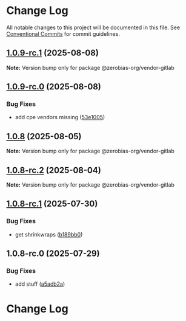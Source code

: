 # Change Log

All notable changes to this project will be documented in this file.
See [Conventional Commits](https://conventionalcommits.org) for commit guidelines.

## [1.0.9-rc.1](https://github.com/zerobias-org/vendor/compare/@zerobias-org/vendor-gitlab@1.0.9-rc.0...@zerobias-org/vendor-gitlab@1.0.9-rc.1) (2025-08-08)

**Note:** Version bump only for package @zerobias-org/vendor-gitlab





## [1.0.9-rc.0](https://github.com/zerobias-org/vendor/compare/@zerobias-org/vendor-gitlab@1.0.8...@zerobias-org/vendor-gitlab@1.0.9-rc.0) (2025-08-08)


### Bug Fixes

* add cpe vendors missing ([53e1005](https://github.com/zerobias-org/vendor/commit/53e100520e848be73b2cba8a0ef4f184844b8abb))





## [1.0.8](https://github.com/zerobias-org/vendor/compare/@zerobias-org/vendor-gitlab@1.0.8-rc.2...@zerobias-org/vendor-gitlab@1.0.8) (2025-08-05)

**Note:** Version bump only for package @zerobias-org/vendor-gitlab





## [1.0.8-rc.2](https://github.com/zerobias-org/vendor/compare/@zerobias-org/vendor-gitlab@1.0.8-rc.1...@zerobias-org/vendor-gitlab@1.0.8-rc.2) (2025-08-04)

**Note:** Version bump only for package @zerobias-org/vendor-gitlab





## [1.0.8-rc.1](https://github.com/zerobias-org/vendor/compare/@zerobias-org/vendor-gitlab@1.0.8-rc.0...@zerobias-org/vendor-gitlab@1.0.8-rc.1) (2025-07-30)


### Bug Fixes

* get shrinkwraps ([b189bb0](https://github.com/zerobias-org/vendor/commit/b189bb0cf53ad66427530ccc0eab7824527942d3))





## 1.0.8-rc.0 (2025-07-29)


### Bug Fixes

* add stuff ([a5adb2a](https://github.com/zerobias-org/vendor/commit/a5adb2aecd0670c42e9077affecb6a047bf30fc6))





# Change Log
